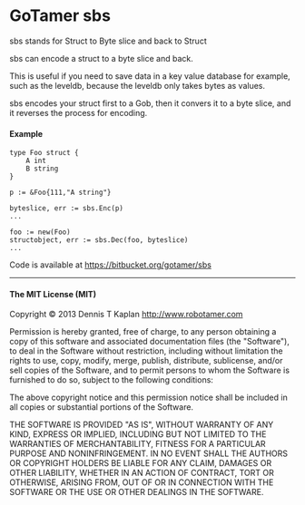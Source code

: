 GoTamer sbs
===========

sbs stands for Struct to Byte slice and back to Struct

sbs can encode a struct to a byte slice and back.

This is useful if you need to save data in a key value database for example, such as the leveldb, because the leveldb only takes bytes as values.

sbs encodes your struct first to a Gob, then it convers it to a byte slice, and it reverses the process for encoding.


#### Example
```
type Foo struct {
	A int
	B string
}

p := &Foo{111,"A string"}

byteslice, err := sbs.Enc(p)
...

foo := new(Foo)
structobject, err := sbs.Dec(foo, byteslice)
...
```

Code is available at <https://bitbucket.org/gotamer/sbs>

________________________________________________________

#### The MIT License (MIT)

Copyright © 2013 Dennis T Kaplan <http://www.robotamer.com>

Permission is hereby granted, free of charge, to any person obtaining a copy of this software and associated documentation files (the "Software"), to deal in the Software without restriction, including without limitation the rights to use, copy, modify, merge, publish, distribute, sublicense, and/or sell copies of the Software, and to permit persons to whom the Software is furnished to do so, subject to the following conditions:

The above copyright notice and this permission notice shall be included in all copies or substantial portions of the Software.

THE SOFTWARE IS PROVIDED "AS IS", WITHOUT WARRANTY OF ANY KIND, EXPRESS OR IMPLIED, INCLUDING BUT NOT LIMITED TO THE WARRANTIES OF MERCHANTABILITY, FITNESS FOR A PARTICULAR PURPOSE AND NONINFRINGEMENT. IN NO EVENT SHALL THE AUTHORS OR COPYRIGHT HOLDERS BE LIABLE FOR ANY CLAIM, DAMAGES OR OTHER LIABILITY, WHETHER IN AN ACTION OF CONTRACT, TORT OR OTHERWISE, ARISING FROM, OUT OF OR IN CONNECTION WITH THE SOFTWARE OR THE USE OR OTHER DEALINGS IN THE SOFTWARE.
